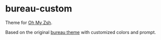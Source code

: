 # bureau-custom

Theme for [Oh My Zsh](https://github.com/robbyrussell/oh-my-zsh).

Based on the original [bureau theme](https://github.com/robbyrussell/oh-my-zsh/blob/master/themes/bureau.zsh-theme) with customized colors and prompt.